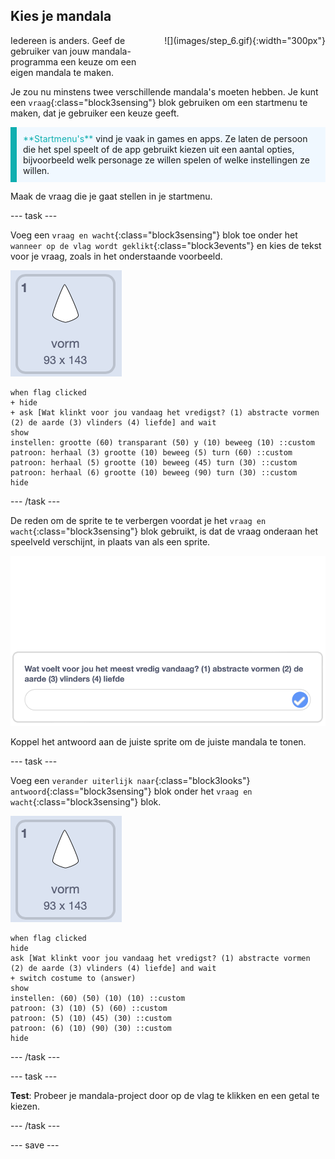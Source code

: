 ## Kies je mandala

<div style="display: flex; flex-wrap: wrap">
<div style="flex-basis: 200px; flex-grow: 1; margin-right: 15px;">
Iedereen is anders. Geef de gebruiker van jouw mandala-programma een keuze om een eigen mandala te maken.
</div>
<div>
![](images/step_6.gif){:width="300px"}
</div>
</div>

Je zou nu minstens twee verschillende mandala's moeten hebben. Je kunt een `vraag`{:class="block3sensing"} blok gebruiken om een startmenu te maken, dat je gebruiker een keuze geeft.

<p style="border-left: solid; border-width:10px; border-color: #0faeb0; background-color: aliceblue; padding: 10px;">
<span style="color: #0faeb0">**Startmenu's**</span> vind je vaak in games en apps. Ze laten de persoon die het spel speelt of de app gebruikt kiezen uit een aantal opties, bijvoorbeeld welk personage ze willen spelen of welke instellingen ze willen.
</p>

Maak de vraag die je gaat stellen in je startmenu.

--- task ---

Voeg een `vraag en wacht`{:class="block3sensing"} blok toe onder het `wanneer op de vlag wordt geklikt`{:class="block3events"} en kies de tekst voor je vraag, zoals in het onderstaande voorbeeld.

![De vorm sprite.](images/shape_sprite.png)

```blocks3
when flag clicked
+ hide
+ ask [Wat klinkt voor jou vandaag het vredigst? (1) abstracte vormen (2) de aarde (3) vlinders (4) liefde] and wait
show
instellen: grootte (60) transparant (50) y (10) beweeg (10) ::custom
patroon: herhaal (3) grootte (10) beweeg (5) turn (60) ::custom
patroon: herhaal (5) grootte (10) beweeg (45) turn (30) ::custom
patroon: herhaal (6) grootte (10) beweeg (90) turn (30) ::custom
hide
```

--- /task ---

De reden om de sprite te te verbergen voordat je het `vraag en wacht`{:class="block3sensing"} blok gebruikt, is dat de vraag onderaan het speelveld verschijnt, in plaats van als een sprite.

![Afbeelding van een vraag die wordt gesteld in een vak onder aan het speelveld.](images/question.png)

Koppel het antwoord aan de juiste sprite om de juiste mandala te tonen.

--- task ---

Voeg een `verander uiterlijk naar`{:class="block3looks"} `antwoord`{:class="block3sensing"} blok onder het `vraag en wacht`{:class="block3sensing"} blok.

![De vorm sprite.](images/shape_sprite.png)

```blocks3
when flag clicked
hide
ask [Wat klinkt voor jou vandaag het vredigst? (1) abstracte vormen (2) de aarde (3) vlinders (4) liefde] and wait
+ switch costume to (answer)
show
instellen: (60) (50) (10) (10) ::custom
patroon: (3) (10) (5) (60) ::custom
patroon: (5) (10) (45) (30) ::custom
patroon: (6) (10) (90) (30) ::custom
hide
```

--- /task ---

--- task ---

**Test**: Probeer je mandala-project door op de vlag te klikken en een getal te kiezen.

--- /task ---

--- save ---
